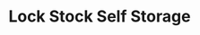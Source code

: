 ---
title: "Lock Stock Self Storage"
url: /llandudno-junction/lock-stock-self-storage/
shop: Mieten
---